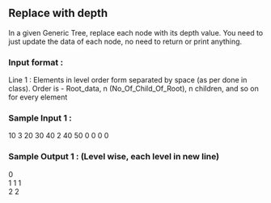## Replace with depth
In a given Generic Tree, replace each node with its depth value. You need to just update the data of each node, no need to return or print anything.
### Input format :
Line 1 : Elements in level order form separated by space (as per done in class). Order is - 
Root_data, n (No_Of_Child_Of_Root), n children, and so on for every element 
### Sample Input 1 :
10 3 20 30 40 2 40 50 0 0 0 0 
### Sample Output 1 : (Level wise, each level in new line)
0 <br/>
1 1 1 <br/>
2 2